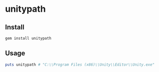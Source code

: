 unitypath
====

Install
----
```
gem install unitypath
```

Usage
----
```rb
puts unitypath # "C:\\Program Files (x86)\\Unity\\Editor\\Unity.exe"
```
